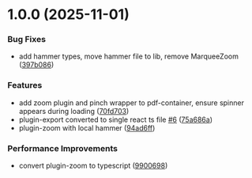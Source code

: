 # 1.0.0 (2025-11-01)


### Bug Fixes

* add hammer types, move hammer file to lib, remove MarqueeZoom ([397b086](https://github.com/optimalcharb/pdf-entity-labeling/commit/397b086a6ca31331e2e85731a9c88e4db5eb7a63))


### Features

* add zoom plugin and pinch wrapper to pdf-container, ensure spinner appears during loading ([70fd703](https://github.com/optimalcharb/pdf-entity-labeling/commit/70fd7030da039e3e69b4748d7c73a482176b5bc9))
* plugin-export converted to single react ts file [#6](https://github.com/optimalcharb/pdf-entity-labeling/issues/6) ([75a686a](https://github.com/optimalcharb/pdf-entity-labeling/commit/75a686ac0143004454e654ec88c506ea5276cd87))
* plugin-zoom with local hammer ([94ad6ff](https://github.com/optimalcharb/pdf-entity-labeling/commit/94ad6ffdac6002cccad2ec62fc4610aa457b21a5))


### Performance Improvements

* convert plugin-zoom to typescript ([9900698](https://github.com/optimalcharb/pdf-entity-labeling/commit/9900698d10439d6498116673d0e7af175c12959f))
